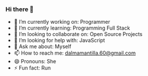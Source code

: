 ### Hi there 👋



- 🔭 I’m currently working on: Programmer
- 🌱 I’m currently learning: Programming Full Stack
- 👯 I’m looking to collaborate on: Open Source Projects 
- 🤔 I’m looking for help with: JavaScript
- 💬 Ask me about: Myself
- 📫 How to reach me: dalmamantilla.60@gmail.com
- 😄 Pronouns: She
- ⚡ Fun fact: Run

